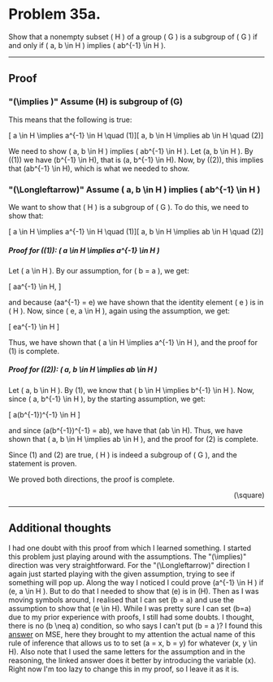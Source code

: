 # Problem  35a.

Show that a nonempty subset \( H \) of a group \( G \) is a subgroup of \( G \) if and only if \( a, b \in H \) implies \( ab^{-1} \in H \).

---

## Proof
### "\(\implies \)" Assume \(H\) is subgroup of \(G\)
This means that the following is true:

<!-- subgroup axioms -->
\[ a \in H \implies a^{-1} \in H \quad (1)\]\[ a, b \in H \implies ab \in H \quad (2)\]

We need to show \( a, b \in H \) implies \( ab^{-1} \in H \).
Let \(a, b \in H \). By \((1)\) we have \(b^{-1} \in H\), that is \(a, b^{-1} \in H\). Now, by \((2)\), this implies that \(ab^{-1} \in H\), which is what we needed to show.

### "\(\Longleftarrow\)" Assume \( a, b \in H \) implies \( ab^{-1} \in H \)

We want to show that \( H \) is a subgroup of \( G \). To do this, we need to show that:

\[ a \in H \implies a^{-1} \in H \quad (1)\]\[ a, b \in H \implies ab \in H \quad (2)\]

##### Proof for \((1)\): \( a \in H \implies a^{-1} \in H \)

Let \( a \in H \). By our assumption, for \( b = a \), we get:

\[
aa^{-1} \in H,
\]

and because \(aa^{-1} = e\) we have shown that the identity element \( e \) is in \( H \). Now, since \( e, a \in H \), again using the assumption, we get:

\[
ea^{-1} \in H
\]

Thus, we have shown that \( a \in H \implies a^{-1} \in H \), and the proof for (1) is complete.

##### Proof for \((2)\): \( a, b \in H \implies ab \in H \)

Let \( a, b \in H \). By (1), we know that \( b \in H \implies b^{-1} \in H \). Now, since \( a, b^{-1} \in H \), by the starting assumption, we get:

\[
a(b^{-1})^{-1} \in H
\]

and since \(a(b^{-1})^{-1} = ab\), we have that \(ab \in H\). Thus, we have shown that \( a, b \in H \implies ab \in H \), and the proof for (2) is complete.

Since (1) and (2) are true, \( H \) is indeed a subgroup of \( G \), and the statement is proven.


We proved both directions, the proof is complete. <div align="right">\(\square\)</div>
<!-- \[\square\] -->

---

## Additional thoughts
I had one doubt with this proof from which I learned something. I started this problem just playing around with the assumptions. The "\(\implies\)" direction was very straightforward. For the "\(\Longleftarrow\)" direction I again just started playing with the given assumption, trying to see if something will pop up. Along the way I noticed I could prove \(a^{-1} \in H \) if \(e, a \in H \). But to do that I needed to show that \(e\) is in \(H\). Then as I was moving symbols around, I realised that I can set \(b = a\) and use the assumption to show that \(e \in H\). While I was pretty sure I can set \(b=a\) due to my prior experience with proofs, I still had some doubts. I thought, there is no \(b \neq a\) condition, so who says I can't put \(b = a \)? I found this [answer](https://math.stackexchange.com/questions/3162033/h-is-a-subgroup-of-g-iff-a-b-in-h-implies-ab-1-in-h) on MSE, here they brought to my attention the actual name of this rule of inference that allows us to to set \(a = x, b = y\) for whatever \(x, y \in H\). Also note that I used the same letters for the assumption and in the reasoning, the linked answer does it better by introducing the variable \(x\). Right now I'm too lazy to change this in my proof, so I leave it as it is.